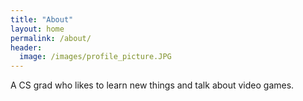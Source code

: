 ```yaml
---
title: "About"
layout: home
permalink: /about/
header:
  image: /images/profile_picture.JPG
---
```


A CS grad who likes to learn new things and talk about video games.
